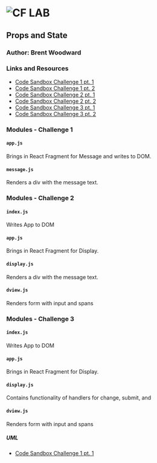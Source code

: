 ![CF](http://i.imgur.com/7v5ASc8.png) LAB
=================================================

## Props and State

### Author: Brent Woodward

### Links and Resources
* [Code Sandbox Challenge 1 pt. 1](https://codesandbox.io/s/0p0l613wyn)
* [Code Sandbox Challenge 1 pt. 2](https://codesandbox.io/s/k0ozx4w717)
* [Code Sandbox Challenge 2 pt. 1](https://codesandbox.io/s/pjkj39jx8j)
* [Code Sandbox Challenge 2 pt. 2](https://codesandbox.io/s/230yyy50xp)
* [Code Sandbox Challenge 3 pt. 1](https://codesandbox.io/s/mqox83j1o8)
* [Code Sandbox Challenge 3 pt. 2](https://codesandbox.io/s/4qzjrqjyq4)


### Modules - Challenge 1
#### `app.js`
Brings in React Fragment for Message and writes to DOM.
#### `message.js`
Renders a div with the message text.

### Modules - Challenge 2
#### `index.js`
Writes App to DOM
#### `app.js`
Brings in React Fragment for Display.
#### `display.js`
Renders a div with the message text.
#### `dview.js`
Renders form with input and spans

### Modules - Challenge 3
#### `index.js`
Writes App to DOM
#### `app.js`
Brings in React Fragment for Display.
#### `display.js`
Contains functionality of handlers for change, submit, and 
#### `dview.js`
Renders form with input and spans


##### UML
* [Code Sandbox Challenge 1 pt. 1](https://codesandbox.io/s/0p0l613wyn)
